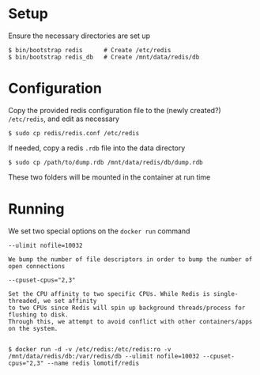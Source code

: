 
# Setup

Ensure the necessary directories are set up

    $ bin/bootstrap redis      # Create /etc/redis
    $ bin/bootstrap redis_db   # Create /mnt/data/redis/db

# Configuration

Copy the provided redis configuration file to the (newly created?) `/etc/redis`, and edit as necessary

    $ sudo cp redis/redis.conf /etc/redis

If needed, copy a redis `.rdb` file into the data directory

    $ sudo cp /path/to/dump.rdb /mnt/data/redis/db/dump.rdb

These two folders will be mounted in the container at run time

# Running

We set two special options on the `docker run` command

    --ulimit nofile=10032

    We bump the number of file descriptors in order to bump the number of open connections

    --cpuset-cpus="2,3"

    Set the CPU affinity to two specific CPUs. While Redis is single-threaded, we set affinity
    to two CPUs since Redis will spin up background threads/process for flushing to disk.
    Through this, we attempt to avoid conflict with other containers/apps on the system.


    $ docker run -d -v /etc/redis:/etc/redis:ro -v /mnt/data/redis/db:/var/redis/db --ulimit nofile=10032 --cpuset-cpus="2,3" --name redis lomotif/redis
